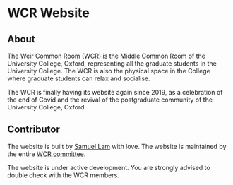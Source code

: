 # WCR Website

## About
The Weir Common Room (WCR) is the Middle Common Room of the University College, Oxford, representing all the graduate students in the University College. The WCR is also the physical space in the College where graduate students can relax and socialise.

The WCR is finally having its website again since 2019, as a celebration of the end of Covid and the revival of the postgraduate community of the University College, Oxford.

## Contributor

The website is built by [Samuel Lam](https://samuel-chlam.github.io/newsite/) with love. The website is maintained by the entire [WCR committee](https://univox-students.github.io/wcr/#/governance).

The website is under active development. You are strongly advised to double check with the WCR members.





